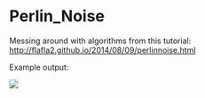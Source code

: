# Perlin_Noise
Messing around with algorithms from this tutorial: http://flafla2.github.io/2014/08/09/perlinnoise.html

Example output:

![](https://i.imgur.com/Dgi92O0.png)
